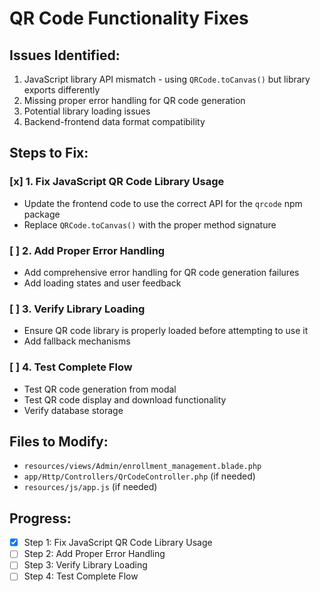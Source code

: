 # QR Code Functionality Fixes

## Issues Identified:
1. JavaScript library API mismatch - using `QRCode.toCanvas()` but library exports differently
2. Missing proper error handling for QR code generation
3. Potential library loading issues
4. Backend-frontend data format compatibility

## Steps to Fix:

### [x] 1. Fix JavaScript QR Code Library Usage
- Update the frontend code to use the correct API for the `qrcode` npm package
- Replace `QRCode.toCanvas()` with the proper method signature

### [ ] 2. Add Proper Error Handling
- Add comprehensive error handling for QR code generation failures
- Add loading states and user feedback

### [ ] 3. Verify Library Loading
- Ensure QR code library is properly loaded before attempting to use it
- Add fallback mechanisms

### [ ] 4. Test Complete Flow
- Test QR code generation from modal
- Test QR code display and download functionality
- Verify database storage

## Files to Modify:
- `resources/views/Admin/enrollment_management.blade.php`
- `app/Http/Controllers/QrCodeController.php` (if needed)
- `resources/js/app.js` (if needed)

## Progress:
- [x] Step 1: Fix JavaScript QR Code Library Usage
- [ ] Step 2: Add Proper Error Handling  
- [ ] Step 3: Verify Library Loading
- [ ] Step 4: Test Complete Flow
